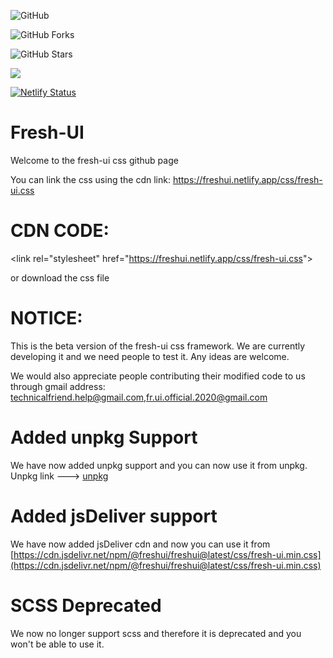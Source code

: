 ![GitHub](https://img.shields.io/github/license/Fresh-UI/freshui?style=for-the-badge)

![GitHub Forks](https://img.shields.io/github/forks/Fresh-UI/freshui?style=for-the-badge)

![GitHub Stars](https://img.shields.io/github/stars/Fresh-UI/freshui?style=for-the-badge)

<img src="https://data.jsdelivr.com/v1/package/npm/@freshui/freshui/badge">


[![Netlify Status](https://api.netlify.com/api/v1/badges/a8a04f95-7767-4044-ba09-dea411f9b316/deploy-status)](https://app.netlify.com/sites/freshui/deploys)

# Fresh-UI

Welcome to the fresh-ui css github page

You can link the css using the cdn link: https://freshui.netlify.app/css/fresh-ui.css
# CDN CODE: 

&lt;link rel="stylesheet" href="https://freshui.netlify.app/css/fresh-ui.css"&gt;

or download the css file

# NOTICE:
This is the beta version of the fresh-ui css framework.
We are currently developing it and we need people to test it.
Any ideas are welcome.

We would also appreciate people contributing their modified code to us through gmail address: technicalfriend.help@gmail.com,fr.ui.official.2020@gmail.com
<!--- No changes should be directly committed to the master branch without the notice and permissions of creator. --->
# Added unpkg Support
We have now added unpkg support and you can now use it from unpkg.
Unpkg link ---> [unpkg](https://unpkg.com/browse/@freshui/freshui@latest/)

# Added jsDeliver support
We have now added jsDeliver cdn and now you can use it from [https://cdn.jsdelivr.net/npm/@freshui/freshui@latest/css/fresh-ui.min.css](https://cdn.jsdelivr.net/npm/@freshui/freshui@latest/css/fresh-ui.min.css)

# SCSS Deprecated
We now no longer support scss and therefore it is deprecated and you won't be able to use it.
